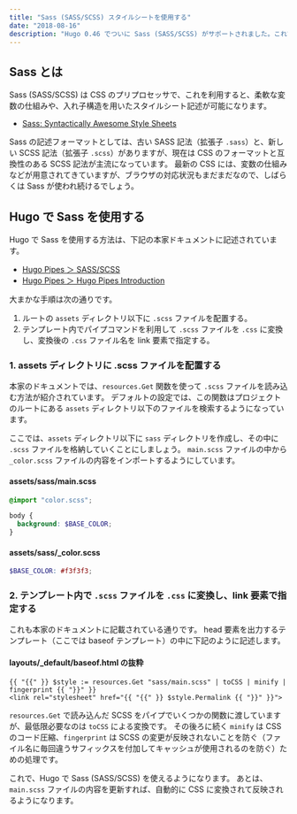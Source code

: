 ```yaml
---
title: "Sass (SASS/SCSS) スタイルシートを使用する"
date: "2018-08-16"
description: "Hugo 0.46 でついに Sass (SASS/SCSS) がサポートされました。これで、スタイルシートを効率的に記述できるようになります。"
---
```


Sass とは
---

Sass (SASS/SCSS) は CSS のプリプロセッサで、これを利用すると、柔軟な変数の仕組みや、入れ子構造を用いたスタイルシート記述が可能になります。

- [Sass: Syntactically Awesome Style Sheets](https://sass-lang.com/)

Sass の記述フォーマットとしては、古い SASS 記法（拡張子 `.sass`）と、新しい SCSS 記法（拡張子 `.scss`）がありますが、現在は CSS のフォーマットと互換性のある SCSS 記法が主流になっています。
最新の CSS には、変数の仕組みなどが用意されてきていますが、ブラウザの対応状況もまだまだなので、しばらくは Sass が使われ続けるでしょう。


Hugo で Sass を使用する
----

Hugo で Sass を使用する方法は、下記の本家ドキュメントに記述されています。

- [Hugo Pipes ＞ SASS/SCSS](https://gohugo.io/hugo-pipes/scss-sass/)
- [Hugo Pipes ＞ Hugo Pipes Introduction](https://gohugo.io/hugo-pipes/introduction/)

大まかな手順は次の通りです。

1. ルートの `assets` ディレクトリ以下に `.scss` ファイルを配置する。
2. テンプレート内でパイプコマンドを利用して `.scss` ファイルを `.css` に変換し、変換後の `.css` ファイル名を link 要素で指定する。

### 1. assets ディレクトリに .scss ファイルを配置する

本家のドキュメントでは、`resources.Get` 関数を使って `.scss` ファイルを読み込む方法が紹介されています。
デフォルトの設定では、この関数はプロジェクトのルートにある `assets` ディレクトリ以下のファイルを検索するようになっています。

ここでは、`assets` ディレクトリ以下に `sass` ディレクトリを作成し、その中に `.scss` ファイルを格納していくことにしましょう。
`main.scss` ファイルの中から `_color.scss` ファイルの内容をインポートするようにしています。

#### assets/sass/main.scss

~~~ scss
@import "color.scss";

body {
  background: $BASE_COLOR;
}
~~~

#### assets/sass/_color.scss

~~~ scss
$BASE_COLOR: #f3f3f3;
~~~


### 2. テンプレート内で `.scss` ファイルを `.css` に変換し、link 要素で指定する

これも本家のドキュメントに記載されている通りです。
head 要素を出力するテンプレート（ここでは baseof テンプレート）の中に下記のように記述します。

#### layouts/_default/baseof.html の抜粋

~~~
{{ "{{" }} $style := resources.Get "sass/main.scss" | toCSS | minify | fingerprint {{ "}}" }}
<link rel="stylesheet" href="{{ "{{" }} $style.Permalink {{ "}}" }}">
~~~

`resources.Get` で読み込んだ SCSS をパイプでいくつかの関数に渡していますが、最低限必要なのは `toCSS` による変換です。
その後ろに続く `minify` は CSS のコード圧縮、`fingerprint` は SCSS の変更が反映されないことを防ぐ（ファイル名に毎回違うサフィックスを付加してキャッシュが使用されるのを防ぐ）ための処理です。

これで、Hugo で Sass (SASS/SCSS) を使えるようになります。
あとは、`main.scss` ファイルの内容を更新すれば、自動的に CSS に変換されて反映されるようになります。

